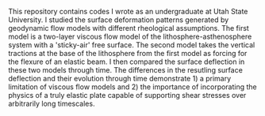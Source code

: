 This repository contains codes I wrote as an undergraduate at Utah State University.
I studied the surface deformation patterns generated by geodynamic flow models with different rheological assumptions.
The first model is a two-layer viscous flow model of the lithosphere-asthenosphere system with a 'sticky-air' free surface.
The second model takes the vertical tractions at the base of the lithosphere from the first model as forcing for the flexure of an elastic beam.
I then compared the surface deflection in these two models through time.
The differences in the resutling surface deflection and their evolution through time demonstrate 1) a primary limitation of viscous flow models and 2) the importance of incorporating the physics of a truly elastic plate capable of supporting shear stresses over arbitrarily long timescales.
